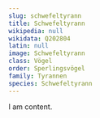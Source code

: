 ```yaml
---
slug: schwefeltyrann
title: Schwefeltyrann
wikipedia: null
wikidata: Q202804
latin: null
image: Schwefeltyrann
class: Vögel
order: Sperlingsvögel
family: Tyrannen
species: Schwefeltyrann
---
```


I am content.
